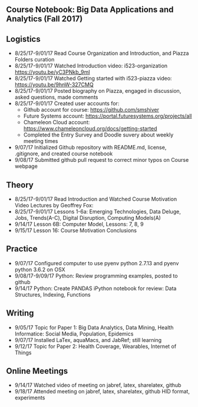 ## Course Notebook: Big Data Applications and Analytics (Fall 2017) 

## Logistics    
*	8/25/17-9/01/17 Read Course Organization and Introduction, and Piazza Folders curation
* 8/25/17-9/01/17 Watched Introduction video: i523-organization https://youtu.be/yC3PNkb_9mI  
* 8/25/17-9/01/17 Watched Getting started with i523-piazza video: https://youtu.be/9hnW-327CMQ 
* 8/25/17-9/01/17 Posted biography on Piazza, engaged in discussion, asked questions, made comments
* 8/25/17-9/01/17 Created user accounts for: 
  * Github account for course: https://github.com/smshiver
  * Future Systems account: https://portal.futuresystems.org/projects/all
  * Chameleon Cloud account: https://www.chameleoncloud.org/docs/getting-started
  * Completed the Entry Survey and Doodle suvery about weekly meeting times
* 9/07/17 Initialized Github repository with README.md, license, .gitignore, and created course notebook
* 9/08/17 Submitted github pull request to correct minor typos on Course webpage 

##  Theory
* 8/25/17-9/01/17 Read Introduction and Watched Course Motivation Video Lectures by Geoffrey Fox:
* 8/25/17-9/01/17 Lessons 1-6a: Emerging Technologies, Data Deluge, Jobs, Trends(A-C), Digital Disruption, Computing Models(A)
* 9/14/17 Lesson 6B: Computer Model, Lessons: 7, 8, 9
* 9/15/17 Lesson 16: Course Motivation Conclusions

## Practice
* 9/07/17 Configured computer to use pyenv python 2.7.13 and pyenv python 3.6.2 on OSX
* 9/08/17-9/09/17 Python: Review programming examples, posted to github 
* 9/14/17 Python: Create PANDAS iPython notebook for review: Data Structures, Indexing, Functions

## Writing
* 9/05/17 Topic for Paper 1: Big Data Analytics, Data Mining, Health Informatice: Social Media, Population, Epidemics 
* 9/07/17 Installed LaTex, aquaMacs, and JabRef; still learning
* 9/12/17 Topic for Paper 2: Health Coverage, Wearables, Internet of Things 

## Online Meetings
* 9/14/17 Watched video of meeting on jabref, latex, sharelatex, github 
* 9/18/17 Attended meeting on jabref, latex, sharelatex, github HID format, experiments


